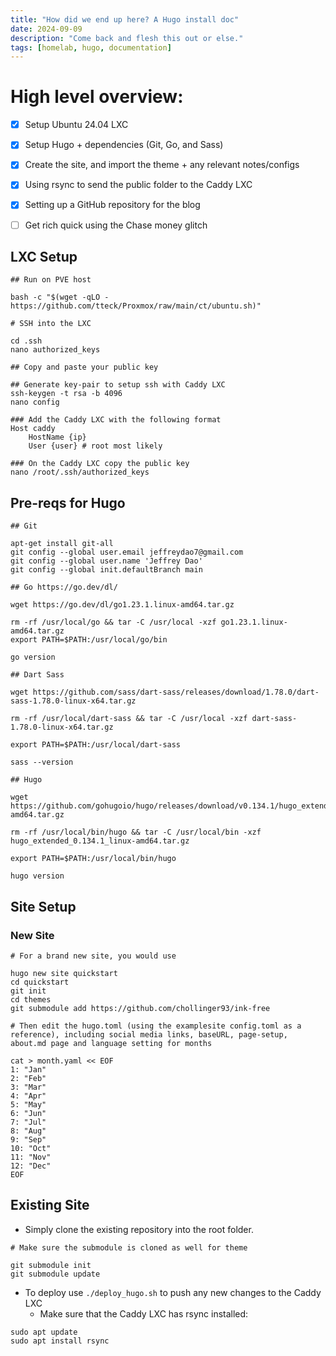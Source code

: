 ```yaml
---
title: "How did we end up here? A Hugo install doc"
date: 2024-09-09
description: "Come back and flesh this out or else."
tags: [homelab, hugo, documentation]
---
```


# High level overview:
- [x] Setup Ubuntu 24.04 LXC
- [x] Setup Hugo + dependencies (Git, Go, and Sass)
- [x] Create the site, and import the theme + any relevant notes/configs
- [x] Using rsync to send the public folder to the Caddy LXC
- [x] Setting up a GitHub repository for the blog
- [ ] Get rich quick using the Chase money glitch


## LXC Setup

```
## Run on PVE host

bash -c "$(wget -qLO - https://github.com/tteck/Proxmox/raw/main/ct/ubuntu.sh)"

# SSH into the LXC

cd .ssh
nano authorized_keys

## Copy and paste your public key

## Generate key-pair to setup ssh with Caddy LXC
ssh-keygen -t rsa -b 4096
nano config 

### Add the Caddy LXC with the following format
Host caddy
    HostName {ip}
    User {user} # root most likely

### On the Caddy LXC copy the public key
nano /root/.ssh/authorized_keys

```

## Pre-reqs for Hugo
```
## Git

apt-get install git-all
git config --global user.email jeffreydao7@gmail.com
git config --global user.name 'Jeffrey Dao'
git config --global init.defaultBranch main

## Go https://go.dev/dl/

wget https://go.dev/dl/go1.23.1.linux-amd64.tar.gz

rm -rf /usr/local/go && tar -C /usr/local -xzf go1.23.1.linux-amd64.tar.gz
export PATH=$PATH:/usr/local/go/bin

go version

## Dart Sass

wget https://github.com/sass/dart-sass/releases/download/1.78.0/dart-sass-1.78.0-linux-x64.tar.gz

rm -rf /usr/local/dart-sass && tar -C /usr/local -xzf dart-sass-1.78.0-linux-x64.tar.gz

export PATH=$PATH:/usr/local/dart-sass

sass --version

## Hugo

wget https://github.com/gohugoio/hugo/releases/download/v0.134.1/hugo_extended_0.134.1_linux-amd64.tar.gz

rm -rf /usr/local/bin/hugo && tar -C /usr/local/bin -xzf hugo_extended_0.134.1_linux-amd64.tar.gz

export PATH=$PATH:/usr/local/bin/hugo

hugo version

``` 

## Site Setup

### New Site
```
# For a brand new site, you would use

hugo new site quickstart
cd quickstart
git init
cd themes
git submodule add https://github.com/chollinger93/ink-free 

# Then edit the hugo.toml (using the examplesite config.toml as a reference), including social media links, baseURL, page-setup, about.md page and language setting for months

cat > month.yaml << EOF
1: "Jan"
2: "Feb"
3: "Mar"
4: "Apr"
5: "May"
6: "Jun"
7: "Jul"
8: "Aug"
9: "Sep"
10: "Oct"
11: "Nov"
12: "Dec"
EOF
```

## Existing Site
- Simply clone the existing repository into the root folder.
```
# Make sure the submodule is cloned as well for theme

git submodule init
git submodule update
```

- To deploy use `./deploy_hugo.sh` to push any new changes to the Caddy LXC
  - Make sure that the Caddy LXC has rsync installed: 

```
sudo apt update
sudo apt install rsync
```